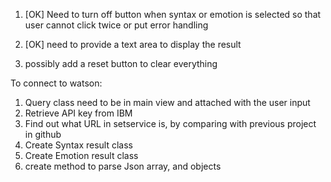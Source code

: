 
1. [OK] Need to turn off button when syntax or emotion is selected so that user cannot click twice or
   put error handling
   
2. [OK] need to provide a text area to display the result
3. possibly add a reset button to clear everything

To connect to watson:

1. Query class need to be in main view and attached with the user input
2. Retrieve API key from IBM
3. Find out what URL in setservice is, by comparing with previous project in github
4. Create Syntax result class
5. Create Emotion result class
6. create method to parse Json array, and objects
